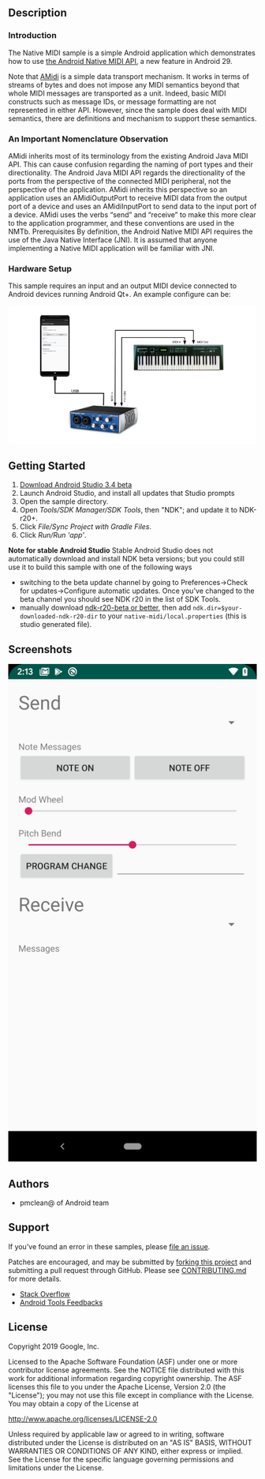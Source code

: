 ## Description

### Introduction

The Native MIDI sample is a simple Android application which demonstrates how to
use
[the Android Native MIDI API](http://developer.android.com/preview/features/midi),
a new feature in Android 29.

Note that [AMidi](http://developer.android.com/preview/features/midi) is a
simple data transport mechanism. It works in terms of streams of bytes and does
not impose any MIDI semantics beyond that whole MIDI messages are transported as
a unit. Indeed, basic MIDI constructs such as message IDs, or message formatting
are not represented in either API. However, since the sample does deal with MIDI
semantics, there are definitions and mechanism to support these semantics.

### An Important Nomenclature Observation

AMidi inherits most of its terminology from the existing Android Java MIDI API.
This can cause confusion regarding the naming of port types and their
directionality. The Android Java MIDI API regards the directionality of the
ports from the perspective of the connected MIDI peripheral, not the perspective
of the application. AMidi inherits this perspective so an application uses an
AMidiOutputPort to receive MIDI data from the output port of a device and uses
an AMidiInputPort to send data to the input port of a device. AMidi uses the
verbs “send” and “receive” to make this more clear to the application
programmer, and these conventions are used in the NMTb. Prerequisites By
definition, the Android Native MIDI API requires the use of the Java Native
Interface (JNI). It is assumed that anyone implementing a Native MIDI
application will be familiar with JNI.

### Hardware Setup

This sample requires an input and an output MIDI device connected to Android
devices running Android Qt+. An example configure can be:

![Configure](config.png)

## Getting Started

1. [Download Android Studio 3.4 beta](http://developer.android.com/sdk/index.html)
1. Launch Android Studio, and install all updates that Studio prompts
1. Open the sample directory.
1. Open *Tools/SDK Manager/SDK Tools*, then "NDK"; and update it to NDK-r20+.
1. Click *File/Sync Project with Gradle Files*.
1. Click *Run/Run 'app'*.

**Note for stable Android Studio** Stable Android Studio does not automatically
download and install NDK beta versions; but you could still use it to build this
sample with one of the following ways

- switching to the beta update channel by going to Preferences->Check for
  updates->Configure automatic updates. Once you've changed to the beta channel
  you should see NDK r20 in the list of SDK Tools.
- manually download
  [ndk-r20-beta or better](https://developer.android.com/ndk/downloads), then
  add `ndk.dir=$your-downloaded-ndk-r20-dir` to your
  `native-midi/local.properties` (this is studio generated file).

## Screenshots

![screenshot](screenshot.png)

## Authors

- pmclean@ of Android team

## Support

If you've found an error in these samples, please
[file an issue](https://github.com/googlesamples/android-ndk/issues/new).

Patches are encouraged, and may be submitted by
[forking this project](https://github.com/googlesamples/android-ndk/fork) and
submitting a pull request through GitHub. Please see
[CONTRIBUTING.md](../CONTRIBUTING.md) for more details.

- [Stack Overflow](http://stackoverflow.com/questions/tagged/android-ndk)
- [Android Tools Feedbacks](http://tools.android.com/feedback)

## License

Copyright 2019 Google, Inc.

Licensed to the Apache Software Foundation (ASF) under one or more contributor
license agreements. See the NOTICE file distributed with this work for
additional information regarding copyright ownership. The ASF licenses this file
to you under the Apache License, Version 2.0 (the "License"); you may not use
this file except in compliance with the License. You may obtain a copy of the
License at

http://www.apache.org/licenses/LICENSE-2.0

Unless required by applicable law or agreed to in writing, software distributed
under the License is distributed on an "AS IS" BASIS, WITHOUT WARRANTIES OR
CONDITIONS OF ANY KIND, either express or implied. See the License for the
specific language governing permissions and limitations under the License.
